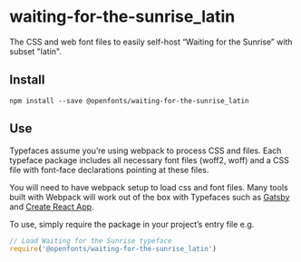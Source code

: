 
# waiting-for-the-sunrise_latin

The CSS and web font files to easily self-host “Waiting for the Sunrise” with subset "latin".

## Install

`npm install --save @openfonts/waiting-for-the-sunrise_latin`

## Use

Typefaces assume you’re using webpack to process CSS and files. Each typeface
package includes all necessary font files (woff2, woff) and a CSS file with
font-face declarations pointing at these files.

You will need to have webpack setup to load css and font files. Many tools built
with Webpack will work out of the box with Typefaces such as [Gatsby](https://github.com/gatsbyjs/gatsby)
and [Create React App](https://github.com/facebookincubator/create-react-app).

To use, simply require the package in your project’s entry file e.g.

```javascript
// Load Waiting for the Sunrise typeface
require('@openfonts/waiting-for-the-sunrise_latin')
```
